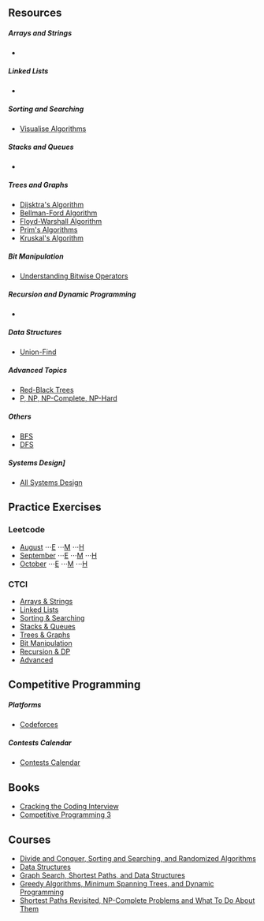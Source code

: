 ## Resources

  ##### Arrays and Strings
   -
   
  ##### Linked Lists
   -
   
  ##### Sorting and Searching
   - [Visualise Algorithms](https://visualgo.net/en)
   
  ##### Stacks and Queues
   -
   
  ##### Trees and Graphs
   - [Dijsktra's Algorithm](https://a)
   - [Bellman-Ford Algorithm](https://a)
   - [Floyd-Warshall Algorithm](https://a)
   - [Prim's Algorithms](https://a)
   - [Kruskal's Algorithm](https://a)
   
  ##### Bit Manipulation
   - [Understanding Bitwise Operators](https://code.tutsplus.com/articles/understanding-bitwise-operators--active-11301)  
  
  ##### Recursion and Dynamic Programming
   - 
   
  ##### Data Structures
   - [Union-Find](https://a)
   
  ##### Advanced Topics
   - [Red-Black Trees](https://a)
   - [P, NP, NP-Complete, NP-Hard](https://stackoverflow.com/questions/1857244/what-are-the-differences-between-np-np-complete-and-np-hard)
  
  ##### Others
   - [BFS](https://a)
   - [DFS](https://a)
   
  ##### Systems Design]
   - [All Systems Design](https://www.educative.io/collection/page/5668639101419520/5649050225344512/5673385510043648)

## Practice Exercises
### Leetcode
  - [August]()
   ⋅⋅⋅[E]()
   ⋅⋅⋅[M]()
   ⋅⋅⋅[H]()
  - [September]()
   ⋅⋅⋅[E]()
   ⋅⋅⋅[M]()
   ⋅⋅⋅[H]()
  - [October]()
   ⋅⋅⋅[E]()
   ⋅⋅⋅[M]()
   ⋅⋅⋅[H]()
### CTCI
  - [Arrays & Strings](https://github.com/invict1/Cracking-Everything/tree/master/CTCI/Arrays%20-%20Strings)
  - [Linked Lists](https://github.com/invict1/Cracking-Everything/tree/master/CTCI/Linked%20Lists)
  - [Sorting & Searching](https://github.com/invict1/Cracking-Everything/tree/master/CTCI/Sorting%20-%20Searching)
  - [Stacks & Queues](https://github.com/invict1/Cracking-Everything/tree/master/CTCI/Stacks%20-%20Queues)
  - [Trees & Graphs](https://github.com/invict1/Cracking-Everything/tree/master/CTCI/Trees%20-%20Graphs)
  - [Bit Manipulation](https://github.com/invict1/Cracking-Everything/tree/master/CTCI/Bit%20Manipulation)
  - [Recursion & DP](https://github.com/invict1/Cracking-Everything/tree/master/CTCI/Recursion%20-%20DP)
  - [Advanced](https://github.com/invict1/Cracking-Everything/tree/master/CTCI/Advanced)

## Competitive Programming
   ##### Platforms
   - [Codeforces](http://codeforces.com/profile/antimeta)

   ##### Contests Calendar
   - [Contests Calendar](https://www.hackerrank.com/calendar)

## Books
  - [Cracking the Coding Interview](http://ahmed-badawy.com/blog/wp-content/uploads/2018/10/Cracking-the-Coding-Interview-6th-Edition-189-Programming-Questions-and-Solutions.pdf)
  - [Competitive Programming 3](https://www.pdfdrive.com/competitive-programming-3-e32649251.html)
  
## Courses
  - [Divide and Conquer, Sorting and Searching, and Randomized Algorithms](https://www.coursera.org/learn/algorithms-divide-conquer)
  - [Data Structures](https://www.coursera.org/learn/data-structures)
  - [Graph Search, Shortest Paths, and Data Structures](https://www.coursera.org/learn/algorithms-graphs-data-structures)
  - [Greedy Algorithms, Minimum Spanning Trees, and Dynamic Programming](https://www.coursera.org/learn/algorithms-greedy)
  - [Shortest Paths Revisited, NP-Complete Problems and What To Do About Them](https://www.coursera.org/learn/algorithms-npcomplete)
 
